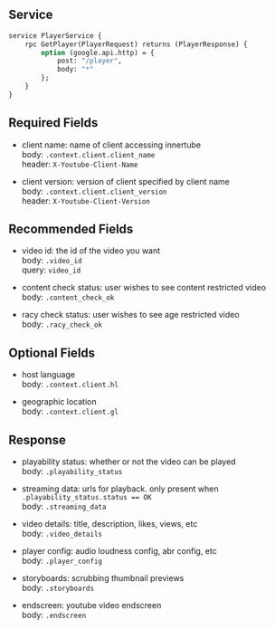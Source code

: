 ## Service

```protobuf
service PlayerService {
	rpc GetPlayer(PlayerRequest) returns (PlayerResponse) {
		option (google.api.http) = {
			post: "/player",
			body: "*"
		};
	}
}
```

## Required Fields

- client name: name of client accessing innertube<br>
  body: `.context.client.client_name`<br>
  header: `X-Youtube-Client-Name`

- client version: version of client specified by client name<br>
  body: `.context.client.client_version`<br>
  header: `X-Youtube-Client-Version`

## Recommended Fields

- video id: the id of the video you want<br>
  body: `.video_id`<br>
  query: `video_id`

- content check status: user wishes to see content restricted video<br>
  body: `.content_check_ok`

- racy check status: user wishes to see age restricted video<br>
  body: `.racy_check_ok`

## Optional Fields

- host language<br>
  body: `.context.client.hl`

- geographic location<br>
  body: `.context.client.gl`

## Response

- playability status: whether or not the video can be played<br>
  body: `.playability_status`

- streaming data: urls for playback. only present when `.playability_status.status == OK`<br>
  body: `.streaming_data`

- video details: title, description, likes, views, etc<br>
  body: `.video_details`

- player config: audio loudness config, abr config, etc<br>
  body: `.player_config`

- storyboards: scrubbing thumbnail previews<br>
  body: `.storyboards`

- endscreen: youtube video endscreen<br>
  body: `.endscreen`